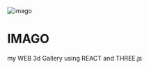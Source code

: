 ![imago](https://user-images.githubusercontent.com/53499331/148711454-ba122576-5d82-49fc-a0d6-d319057f0224.png)
# IMAGO

my WEB 3d Gallery using REACT and THREE.js
